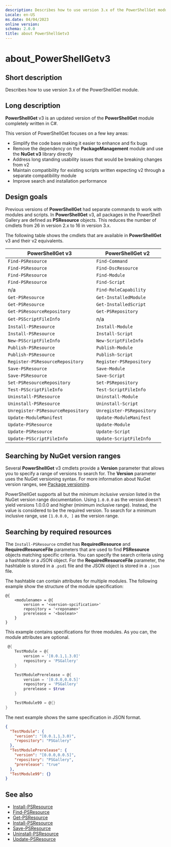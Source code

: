 ```yaml
---
description: Describes how to use version 3.x of the PowerShellGet module.
Locale: en-US
ms.date: 04/04/2023
online version:
schema: 2.0.0
title: about PowerShellGetv3
---
```

# about_PowerShellGetv3

## Short description
Describes how to use version 3.x of the PowerShellGet module.

## Long description

**PowerShellGet** v3 is an updated version of the **PowerShellGet** module completely written in C#.

This version of PowerShellGet focuses on a few key areas:

- Simplify the code base making it easier to enhance and fix bugs
- Remove the dependency on the **PackageManagement** module and use the **NuGet v3** library
  directly
- Address long standing usability issues that would be breaking changes from v2
- Maintain compatibility for existing scripts written expecting v2 through a separate compatibility
  module
- Improve search and installation performance

## Design goals

Previous versions of **PowerShellGet** had separate commands to work with modules and scripts. In
**PowerShellGet** v3, all packages in the PowerShell Gallery are defined as **PSResource** objects.
This reduces the number of cmdlets from 26 in version 2.x to 16 in version 3.x.

The following table shows the cmdlets that are available in **PowerShellGet** v3 and their v2
equivalents.

|          PowerShellGet v3          |      PowerShellGet v2      |
| ---------------------------------- | -------------------------- |
| `Find-PSResource                 ` | `Find-Command            ` |
| `Find-PSResource                 ` | `Find-DscResource        ` |
| `Find-PSResource                 ` | `Find-Module             ` |
| `Find-PSResource`                  | `Find-Script`              |
| n/a                                | `Find-RoleCapability`      |
| `Get-PSResource`                   | `Get-InstalledModule`      |
| `Get-PSResource`                   | `Get-InstalledScript`      |
| `Get-PSResourceRepository`         | `Get-PSRepository`         |
| `Get-PSScriptFileInfo`             | n/a                        |
| `Install-PSResource`               | `Install-Module`           |
| `Install-PSResource`               | `Install-Script`           |
| `New-PSScriptFileInfo`             | `New-ScriptFileInfo`       |
| `Publish-PSResource`               | `Publish-Module`           |
| `Publish-PSResource`               | `Publish-Script`           |
| `Register-PSResourceRepository`    | `Register-PSRepository`    |
| `Save-PSResource`                  | `Save-Module`              |
| `Save-PSResource`                  | `Save-Script`              |
| `Set-PSResourceRepository`         | `Set-PSRepository`         |
| `Test-PSScriptFileInfo`            | `Test-ScriptFileInfo`      |
| `Uninstall-PSResource`             | `Uninstall-Module`         |
| `Uninstall-PSResource`             | `Uninstall-Script`         |
| `Unregister-PSResourceRepository`  | `Unregister-PSRepository`  |
| `Update-ModuleManifest`            | `Update-ModuleManifest`    |
| `Update-PSResource`                | `Update-Module`            |
| `Update-PSResource`                | `Update-Script`            |
| `Update-PSScriptFileInfo`          | `Update-ScriptFileInfo`    |


## Searching by NuGet version ranges

Several **PowerShellGet** v3 cmdlets provide a **Version** parameter that allows you to specify a
range of versions to search for. The **Version** parameter uses the NuGet versioning syntax. For
more information about NuGet version ranges, see
[Package versioning](/nuget/concepts/package-versioning#version-ranges).

PowerShellGet supports all but the _minimum inclusive version_ listed in the NuGet version range
documentation. Using `1.0.0.0` as the version doesn't yield versions 1.0.0.0 and higher (minimum
inclusive range). Instead, the value is considered to be the required version. To search for a
minimum inclusive range, use `[1.0.0.0, ]` as the version range.

## Searching by required resources

The `Install-PSResource` cmdlet has **RequiredResource** and **RequiredResourceFile** parameters
that are used to find **PSResource** objects matching specific criteria. You can specify the search
criteria using a hashtable or a JSON object. For the **RequiredResourceFile** parameter, the
hashtable is stored in a `.psd1` file and the JSON object is stored in a `.json` file.

The hashtable can contain attributes for multiple modules. The following example show the structure
of the module specification:

```Syntax
@{
    <modulename> = @{
        version = '<version-spcification>'
        repository = '<reponame>'
        prerelease = '<boolean>'
    }
}
```

This example contains specifications for three modules. As you can, the module attributes are
optional.

```powershell
 @{
    TestModule = @{
        version = '[0.0.1,1.3.0]'
        repository = 'PSGallery'
    }

    TestModulePrerelease = @{
        version = '[0.0.0,0.0.5]'
        repository = 'PSGallery'
        prerelease = $true
    }

    TestModule99 = @{}
}
```

The next example shows the same specification in JSON format.

```json
{
  "TestModule": {
    "version": "[0.0.1,1.3.0)",
    "repository": "PSGallery"
  },
  "TestModulePrerelease": {
    "version": "[0.0.0,0.0.5]",
    "repository": "PSGallery",
    "prerelease": "true"
  },
  "TestModule99": {}
}
```

## See also

- [Install-PSResource](../Install-PSResource)
- [Find-PSResource](../Find-PSResource)
- [Get-PSResource](../Get-PSResource)
- [Install-PSResource](../Install-PSResource)
- [Save-PSResource](../Save-PSResource)
- [Uninstall-PSResource](../Uninstall-PSResource)
- [Update-PSResource](../Update-PSResource)
